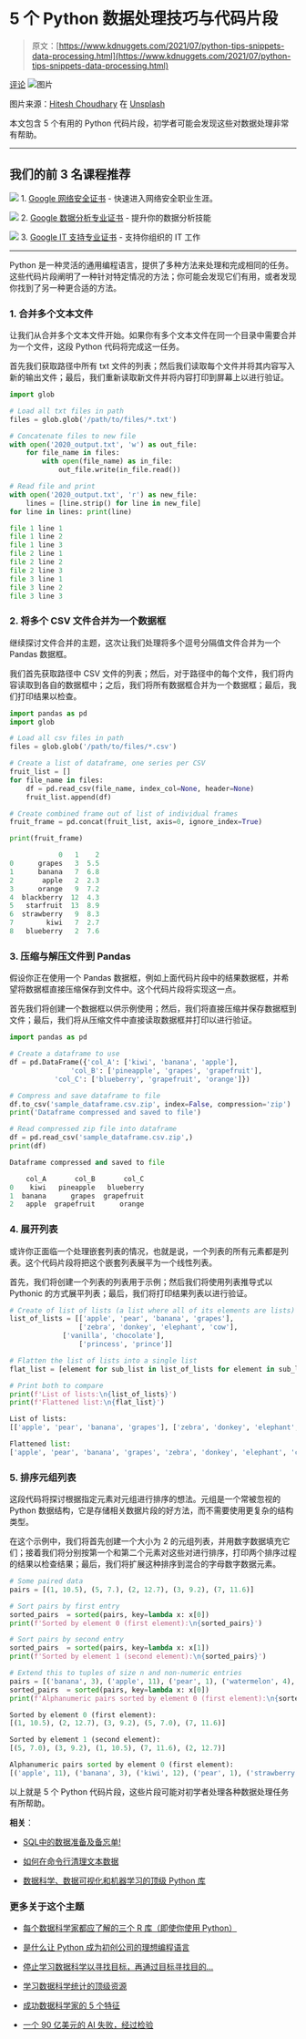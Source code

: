 # 5 个 Python 数据处理技巧与代码片段

> 原文：[https://www.kdnuggets.com/2021/07/python-tips-snippets-data-processing.html](https://www.kdnuggets.com/2021/07/python-tips-snippets-data-processing.html)

[评论](#comments) ![图片](../Images/113c4ec2bfab26d5c9db691de1e5d6ba.png)

图片来源：[Hitesh Choudhary](https://unsplash.com/@hiteshchoudhary?utm_source=unsplash&utm_medium=referral&utm_content=creditCopyText) 在 [Unsplash](https://unsplash.com/s/photos/python-code?utm_source=unsplash&utm_medium=referral&utm_content=creditCopyText)

本文包含 5 个有用的 Python 代码片段，初学者可能会发现这些对数据处理非常有帮助。

* * *

## 我们的前 3 名课程推荐

![](../Images/0244c01ba9267c002ef39d4907e0b8fb.png) 1\. [Google 网络安全证书](https://www.kdnuggets.com/google-cybersecurity) - 快速进入网络安全职业生涯。

![](../Images/e225c49c3c91745821c8c0368bf04711.png) 2\. [Google 数据分析专业证书](https://www.kdnuggets.com/google-data-analytics) - 提升你的数据分析技能

![](../Images/0244c01ba9267c002ef39d4907e0b8fb.png) 3\. [Google IT 支持专业证书](https://www.kdnuggets.com/google-itsupport) - 支持你组织的 IT 工作

* * *

Python 是一种灵活的通用编程语言，提供了多种方法来处理和完成相同的任务。这些代码片段阐明了一种针对特定情况的方法；你可能会发现它们有用，或者发现你找到了另一种更合适的方法。

### 1\. 合并多个文本文件

让我们从合并多个文本文件开始。如果你有多个文本文件在同一个目录中需要合并为一个文件，这段 Python 代码将完成这一任务。

首先我们获取路径中所有 txt 文件的列表；然后我们读取每个文件并将其内容写入新的输出文件；最后，我们重新读取新文件并将内容打印到屏幕上以进行验证。

```py
import glob

# Load all txt files in path
files = glob.glob('/path/to/files/*.txt')

# Concatenate files to new file
with open('2020_output.txt', 'w') as out_file:
    for file_name in files:
        with open(file_name) as in_file:
            out_file.write(in_file.read())

# Read file and print
with open('2020_output.txt', 'r') as new_file:
    lines = [line.strip() for line in new_file]
for line in lines: print(line)
```

```py
file 1 line 1
file 1 line 2
file 1 line 3
file 2 line 1
file 2 line 2
file 2 line 3
file 3 line 1
file 3 line 2
file 3 line 3
```

### 2\. 将多个 CSV 文件合并为一个数据框

继续探讨文件合并的主题，这次让我们处理将多个逗号分隔值文件合并为一个 Pandas 数据框。

我们首先获取路径中 CSV 文件的列表；然后，对于路径中的每个文件，我们将内容读取到各自的数据框中；之后，我们将所有数据框合并为一个数据框；最后，我们打印结果以检查。

```py
import pandas as pd
import glob

# Load all csv files in path
files = glob.glob('/path/to/files/*.csv')

# Create a list of dataframe, one series per CSV
fruit_list = []
for file_name in files:
    df = pd.read_csv(file_name, index_col=None, header=None)
    fruit_list.append(df)

# Create combined frame out of list of individual frames
fruit_frame = pd.concat(fruit_list, axis=0, ignore_index=True)

print(fruit_frame)
```

```py
            0   1    2
0      grapes   3  5.5
1      banana   7  6.8
2       apple   2  2.3
3      orange   9  7.2
4  blackberry  12  4.3
5   starfruit  13  8.9
6  strawberry   9  8.3
7        kiwi   7  2.7
8   blueberry   2  7.6
```

### 3\. 压缩与解压文件到 Pandas

假设你正在使用一个 Pandas 数据框，例如上面代码片段中的结果数据框，并希望将数据框直接压缩保存到文件中。这个代码片段将实现这一点。

首先我们将创建一个数据框以供示例使用；然后，我们将直接压缩并保存数据框到文件；最后，我们将从压缩文件中直接读取数据框并打印以进行验证。

```py
import pandas as pd

# Create a dataframe to use
df = pd.DataFrame({'col_A': ['kiwi', 'banana', 'apple'],
	           'col_B': ['pineapple', 'grapes', 'grapefruit'],
		   'col_C': ['blueberry', 'grapefruit', 'orange']})

# Compress and save dataframe to file
df.to_csv('sample_dataframe.csv.zip', index=False, compression='zip')
print('Dataframe compressed and saved to file')

# Read compressed zip file into dataframe
df = pd.read_csv('sample_dataframe.csv.zip',)
print(df)
```

```py
Dataframe compressed and saved to file

    col_A       col_B       col_C
0    kiwi   pineapple   blueberry
1  banana      grapes  grapefruit
2   apple  grapefruit      orange
```

### 4\. 展开列表

或许你正面临一个处理嵌套列表的情况，也就是说，一个列表的所有元素都是列表。这个代码片段将把这个嵌套列表展平为一个线性列表。

首先，我们将创建一个列表的列表用于示例；然后我们将使用列表推导式以 Pythonic 的方式展平列表；最后，我们将打印结果列表以进行验证。

```py
# Create of list of lists (a list where all of its elements are lists)
list_of_lists = [['apple', 'pear', 'banana', 'grapes'], 
                 ['zebra', 'donkey', 'elephant', 'cow'],
	         ['vanilla', 'chocolate'], 
                 ['princess', 'prince']]

# Flatten the list of lists into a single list
flat_list = [element for sub_list in list_of_lists for element in sub_list]

# Print both to compare
print(f'List of lists:\n{list_of_lists}')
print(f'Flattened list:\n{flat_list}')
```

```py
List of lists:
[['apple', 'pear', 'banana', 'grapes'], ['zebra', 'donkey', 'elephant', 'cow'], ['vanilla', 'chocolate'], ['princess', 'prince']]

Flattened list:
['apple', 'pear', 'banana', 'grapes', 'zebra', 'donkey', 'elephant', 'cow', 'vanilla', 'chocolate', 'princess', 'prince']
```

### 5\. 排序元组列表

这段代码将探讨根据指定元素对元组进行排序的想法。元组是一个常被忽视的 Python 数据结构，它是存储相关数据片段的好方法，而不需要使用更复杂的结构类型。

在这个示例中，我们将首先创建一个大小为 2 的元组列表，并用数字数据填充它们；接着我们将分别按第一个和第二个元素对这些对进行排序，打印两个排序过程的结果以检查结果；最后，我们将扩展这种排序到混合的字母数字数据元素。

```py
# Some paired data
pairs = [(1, 10.5), (5, 7.), (2, 12.7), (3, 9.2), (7, 11.6)]

# Sort pairs by first entry
sorted_pairs  = sorted(pairs, key=lambda x: x[0])
print(f'Sorted by element 0 (first element):\n{sorted_pairs}')

# Sort pairs by second entry
sorted_pairs  = sorted(pairs, key=lambda x: x[1])
print(f'Sorted by element 1 (second element):\n{sorted_pairs}')

# Extend this to tuples of size n and non-numeric entries
pairs = [('banana', 3), ('apple', 11), ('pear', 1), ('watermelon', 4), ('strawberry', 2), ('kiwi', 12)]
sorted_pairs  = sorted(pairs, key=lambda x: x[0])
print(f'Alphanumeric pairs sorted by element 0 (first element):\n{sorted_pairs}')
```

```py
Sorted by element 0 (first element):
[(1, 10.5), (2, 12.7), (3, 9.2), (5, 7.0), (7, 11.6)]

Sorted by element 1 (second element):
[(5, 7.0), (3, 9.2), (1, 10.5), (7, 11.6), (2, 12.7)]

Alphanumeric pairs sorted by element 0 (first element):
[('apple', 11), ('banana', 3), ('kiwi', 12), ('pear', 1), ('strawberry', 2), ('watermelon', 4)]

```

以上就是 5 个 Python 代码片段，这些片段可能对初学者处理各种数据处理任务有所帮助。

**相关**：

+   [SQL中的数据准备及备忘单!](/2021/05/data-preparation-sql-cheat-sheet.html)

+   [如何在命令行清理文本数据](/2020/12/clean-text-data-command-line.html)

+   [数据科学、数据可视化和机器学习的顶级 Python 库](/2020/11/top-python-libraries-data-science-data-visualization-machine-learning.html)

### 更多关于这个主题

+   [每个数据科学家都应了解的三个 R 库（即使你使用 Python）](https://www.kdnuggets.com/2021/12/three-r-libraries-every-data-scientist-know-even-python.html)

+   [是什么让 Python 成为初创公司的理想编程语言](https://www.kdnuggets.com/2021/12/makes-python-ideal-programming-language-startups.html)

+   [停止学习数据科学以寻找目标，再通过目标寻找目的…](https://www.kdnuggets.com/2021/12/stop-learning-data-science-find-purpose.html)

+   [学习数据科学统计的顶级资源](https://www.kdnuggets.com/2021/12/springboard-top-resources-learn-data-science-statistics.html)

+   [成功数据科学家的 5 个特征](https://www.kdnuggets.com/2021/12/5-characteristics-successful-data-scientist.html)

+   [一个 90 亿美元的 AI 失败，经过检验](https://www.kdnuggets.com/2021/12/9b-ai-failure-examined.html)
